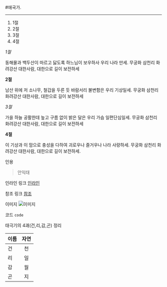 #애국가.


****


1. 1절
2. 2절 
3. 3절 
4. 4절

*1절*

동해물과 백두산이 마르고 닳도록 하느님이 보우하사 우리 나라 만세.
무궁화 삼천리 화려강산 대한사람, 대한으로 길이 보전하세

**2절**

남산 위에 저 소나무, 철갑을 두른 듯 바람서리 불변함은 우리 기상일세.
무궁화 삼천리 화려강산 대한사람, 대한으로 길이 보전하세

*3절*

가을 하늘 공활한데 높고 구름 없이 밝은 달은 우리 가슴 일편단심일세.
무궁화 삼천리 화려강산 대한사람, 대한으로 길이 보전하세

**4절**

이 기상과 이 맘으로 충성을 다하여 괴로우나 즐거우나 나라 사랑하세.
무궁화 삼천리 화려강산 대한사람, 대한으로 길이 보전하세.

인용

> 안익태

인라인 링크
[인라인](http://terms.naver.com/entry.nhn?docId=1123433&cid=40942&categoryId=32994)


참조 링크
[참조][애국가]


이미지
![이미지](http://i1.daumcdn.net/thumb/R750x0/?fname=http%3A%2F%2Fcfile3.uf.tistory.com%2Fimage%2F0275704351DA3C221A3844)

코드
`code`


태극기의 4괘(건,리,감,곤) 정리

| 이름           |     자연      | 
| -------------- |:-------------:| 
|      건        |      천       |
|      리        |      일       |  
|      감        |      월       |
|      곤        |      지       |

[애국가]: http://terms.naver.com/entry.nhn?docId=1846035&cid=42061&categoryId=42061



